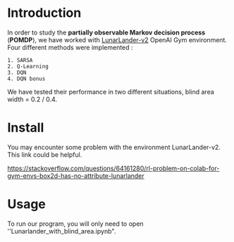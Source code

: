 # Introduction  

In order to study the **partially observable Markov decision process** (**POMDP**), we have worked with [LunarLander-v2](https://gym.openai.com/envs/LunarLander-v2/) OpenAI Gym environment. Four different methods were implemented : 

 	1. SARSA
 	2. Q-Learning
 	3. DQN
 	4. DQN bonus

 We have tested their performance in two different situations, blind area width = 0.2 / 0.4.

# Install

You may encounter some problem with the environment LunarLander-v2. This link could be helpful.

https://stackoverflow.com/questions/64161280/rl-problem-on-colab-for-gym-envs-box2d-has-no-attribute-lunarlander

 

# Usage

To run our program, you will only need to open ''Lunarlander_with_blind_area.ipynb". 
